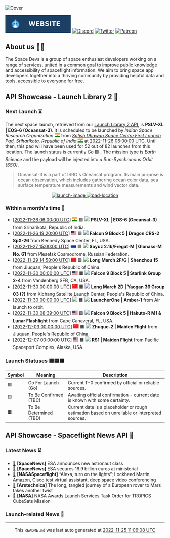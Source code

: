 ![Cover](https://raw.githubusercontent.com/TheSpaceDevs/Tutorials/main/assets/tsd_cover.png)


[![Website](https://raw.githubusercontent.com/TheSpaceDevs/Tutorials/e36b2c250ce7fcd4a801c1ed6cb1f9f9d031696b/assets/badge_tsd_website.svg)](https://thespacedevs.com/)
[![Discord](https://img.shields.io/badge/Discord-%237289DA.svg?style=for-the-badge&logo=discord&logoColor=white)](https://discord.gg/p7ntkNA)
[![Twitter](https://img.shields.io/badge/Twitter-%231DA1F2.svg?style=for-the-badge&logo=Twitter&logoColor=white)](https://twitter.com/TheSpaceDevs)
[![Patreon](https://img.shields.io/badge/Patreon-F96854?style=for-the-badge&logo=patreon&logoColor=white)](https://www.patreon.com/TheSpaceDevs)

## About us 🧑‍🚀
The Space Devs is a group of space enthusiast developers working on a range of
services, united in a common goal to improve public knowledge and accessibility
of spaceflight information. We aim to bring space app developers together into a
thriving community by providing helpful data and tools, accessible to everyone
for free.

## API Showcase - Launch Library 2 🚀

### Next Launch ⌛
The next space launch, retrieved from our
<a href="https://thespacedevs.com/llapi">Launch Library 2 API</a>, is
**PSLV-XL | EOS-6 (Oceansat-3)**. It is scheduled to be launched by *Indian Space Research Organization*
<img width="17" src="https://raw.githubusercontent.com/lipis/flag-icons/main/flags/4x3/in.svg" />
from *<a href="https://en.wikipedia.org/wiki/Satish_Dhawan_Space_Centre_First_Launch_Pad">Satish Dhawan Space Centre First Launch Pad</a>, Sriharikota, Republic of India*
<img width="17" src="https://raw.githubusercontent.com/lipis/flag-icons/main/flags/4x3/in.svg" />
at <a href="https://www.timeanddate.com/worldclock/fixedtime.html?iso=20221126T060000">2022-11-26 06:00:00 UTC</a>.  Until
then, this pad will have been used for 52
out of 82 launches from this location. The launch status is currently
*Go* 🟩 . The mission type is
*Earth Science* and the payload will be injected
into *a Sun-Synchronous Orbit
(SSO)*.
<br>
<blockquote>
  Oceansat-3 is a part of ISRO's Oceansat program. Its main purpose is ocean observation, which includes gathering ocean color data, sea surface temperature measurements and wind vector data.
</blockquote>

<p float="left" align="center">
  <a href="https://en.wikipedia.org/wiki/Polar_Satellite_Launch_Vehicle" >
    <img alt="launch-image" height="200" src="https://spacelaunchnow-prod-east.nyc3.digitaloceanspaces.com/media/launcher_images/pslv_image_20190224012254.jpeg" />
  </a>
  <a href="https://www.google.com/maps?q=13.733,80.235" >
    <img alt="pad-location" height="200" src="https://spacelaunchnow-prod-east.nyc3.digitaloceanspaces.com/media/launch_images/location_14_20200803142403.jpg"  />
  </a>
</p>

### Within a month's time 📅
- \[<a href="https://www.timeanddate.com/worldclock/fixedtime.html?iso=20221126T060000">2022-11-26 06:00:00 UTC</a>\]  <img width="17" src="https://raw.githubusercontent.com/lipis/flag-icons/main/flags/4x3/in.svg" /> 🟩  <a href="https://www.google.com/calendar/render?action=TEMPLATE&text=PSLV-XL | EOS-6 (Oceansat-3)&location=Sriharikota, Republic of India&dates=20221126T060000Z%2F20221126T100000Z"><img border="0" width="15" src="https://upload.wikimedia.org/wikipedia/commons/a/a5/Google_Calendar_icon_%282020%29.svg"></a> **PSLV-XL | EOS-6 (Oceansat-3)** from Sriharikota, Republic of India.
- \[<a href="https://www.timeanddate.com/worldclock/fixedtime.html?iso=20221126T192000">2022-11-26 19:20:00 UTC</a>\]  <img width="17" src="https://raw.githubusercontent.com/lipis/flag-icons/main/flags/4x3/us.svg" /> 🟩  <a href="https://www.google.com/calendar/render?action=TEMPLATE&text=Falcon 9 Block 5 | Dragon CRS-2 SpX-26&location=Kennedy Space Center, FL, USA&dates=20221126T192000Z%2F20221126T192000Z"><img border="0" width="15" src="https://upload.wikimedia.org/wikipedia/commons/a/a5/Google_Calendar_icon_%282020%29.svg"></a> **Falcon 9 Block 5 | Dragon CRS-2 SpX-26** from Kennedy Space Center, FL, USA.
- \[<a href="https://www.timeanddate.com/worldclock/fixedtime.html?iso=20221127T150000">2022-11-27 15:00:00 UTC</a>\]  <img width="17" src="https://raw.githubusercontent.com/lipis/flag-icons/main/flags/4x3/ru.svg" /> 🟩  <a href="https://www.google.com/calendar/render?action=TEMPLATE&text=Soyuz 2.1b/Fregat-M | Glonass-M No. 61&location=Plesetsk Cosmodrome, Russian Federation&dates=20221127T150000Z%2F20221127T173000Z"><img border="0" width="15" src="https://upload.wikimedia.org/wikipedia/commons/a/a5/Google_Calendar_icon_%282020%29.svg"></a> **Soyuz 2.1b/Fregat-M | Glonass-M No. 61** from Plesetsk Cosmodrome, Russian Federation.
- \[<a href="https://www.timeanddate.com/worldclock/fixedtime.html?iso=20221129T145800">2022-11-29 14:58:00 UTC</a>\]  <img width="17" src="https://raw.githubusercontent.com/lipis/flag-icons/main/flags/4x3/cn.svg" /> 🟩  <a href="https://www.google.com/calendar/render?action=TEMPLATE&text=Long March 2F/G | Shenzhou 15&location=Jiuquan, People&#x27;s Republic of China&dates=20221129T145800Z%2F20221129T153900Z"><img border="0" width="15" src="https://upload.wikimedia.org/wikipedia/commons/a/a5/Google_Calendar_icon_%282020%29.svg"></a> **Long March 2F/G | Shenzhou 15** from Jiuquan, People's Republic of China.
- \[<a href="https://www.timeanddate.com/worldclock/fixedtime.html?iso=20221130T000000">2022-11-30 00:00:00 UTC</a>\]  <img width="17" src="https://raw.githubusercontent.com/lipis/flag-icons/main/flags/4x3/us.svg" /> 🟧  <a href="https://www.google.com/calendar/render?action=TEMPLATE&text=Falcon 9 Block 5 | Starlink Group 2-4&location=Vandenberg SFB, CA, USA&dates=20221130T000000Z%2F20221130T000000Z"><img border="0" width="15" src="https://upload.wikimedia.org/wikipedia/commons/a/a5/Google_Calendar_icon_%282020%29.svg"></a> **Falcon 9 Block 5 | Starlink Group 2-4** from Vandenberg SFB, CA, USA.
- \[<a href="https://www.timeanddate.com/worldclock/fixedtime.html?iso=20221130T000000">2022-11-30 00:00:00 UTC</a>\]  <img width="17" src="https://raw.githubusercontent.com/lipis/flag-icons/main/flags/4x3/cn.svg" /> 🟧  <a href="https://www.google.com/calendar/render?action=TEMPLATE&text=Long March 2D | Yaogan 36 Group 03 (?)&location=Xichang Satellite Launch Center, People&#x27;s Republic of China&dates=20221130T000000Z%2F20221130T000000Z"><img border="0" width="15" src="https://upload.wikimedia.org/wikipedia/commons/a/a5/Google_Calendar_icon_%282020%29.svg"></a> **Long March 2D | Yaogan 36 Group 03 (?)** from Xichang Satellite Launch Center, People's Republic of China.
- \[<a href="https://www.timeanddate.com/worldclock/fixedtime.html?iso=20221130T000000">2022-11-30 00:00:00 UTC</a>\]  <img width="17" src="https://upload.wikimedia.org/wikipedia/commons/e/ef/International_Flag_of_Planet_Earth.svg" /> 🟧  <a href="https://www.google.com/calendar/render?action=TEMPLATE&text=LauncherOne | Amber-1&location=Air launch to orbit&dates=20221130T000000Z%2F20221130T000000Z"><img border="0" width="15" src="https://upload.wikimedia.org/wikipedia/commons/a/a5/Google_Calendar_icon_%282020%29.svg"></a> **LauncherOne | Amber-1** from Air launch to orbit.
- \[<a href="https://www.timeanddate.com/worldclock/fixedtime.html?iso=20221130T083900">2022-11-30 08:39:00 UTC</a>\]  <img width="17" src="https://raw.githubusercontent.com/lipis/flag-icons/main/flags/4x3/us.svg" /> 🟩  <a href="https://www.google.com/calendar/render?action=TEMPLATE&text=Falcon 9 Block 5 | Hakuto-R M1 &amp; Lunar Flashlight&location=Cape Canaveral, FL, USA&dates=20221130T083900Z%2F20221130T083900Z"><img border="0" width="15" src="https://upload.wikimedia.org/wikipedia/commons/a/a5/Google_Calendar_icon_%282020%29.svg"></a> **Falcon 9 Block 5 | Hakuto-R M1 & Lunar Flashlight** from Cape Canaveral, FL, USA.
- \[<a href="https://www.timeanddate.com/worldclock/fixedtime.html?iso=20221203T000000">2022-12-03 00:00:00 UTC</a>\]  <img width="17" src="https://raw.githubusercontent.com/lipis/flag-icons/main/flags/4x3/cn.svg" /> 🟧  <a href="https://www.google.com/calendar/render?action=TEMPLATE&text=Zhuque-2 | Maiden Flight&location=Jiuquan, People&#x27;s Republic of China&dates=20221203T000000Z%2F20221203T000000Z"><img border="0" width="15" src="https://upload.wikimedia.org/wikipedia/commons/a/a5/Google_Calendar_icon_%282020%29.svg"></a> **Zhuque-2 | Maiden Flight** from Jiuquan, People's Republic of China.
- \[<a href="https://www.timeanddate.com/worldclock/fixedtime.html?iso=20221207T000000">2022-12-07 00:00:00 UTC</a>\]  <img width="17" src="https://raw.githubusercontent.com/lipis/flag-icons/main/flags/4x3/us.svg" /> 🟧  <a href="https://www.google.com/calendar/render?action=TEMPLATE&text=RS1 | Maiden Flight&location=Pacific Spaceport Complex, Alaska, USA&dates=20221207T000000Z%2F20221207T000000Z"><img border="0" width="15" src="https://upload.wikimedia.org/wikipedia/commons/a/a5/Google_Calendar_icon_%282020%29.svg"></a> **RS1 | Maiden Flight** from Pacific Spaceport Complex, Alaska, USA.


### Launch Statuses 🟩🟨🟧
<p align="center">
    <table class="tg">
    <thead>
      <tr>
        <th class="tg-0pky">Symbol</th>
        <th class="tg-0pky">Meaning</th>
        <th class="tg-0pky">Description</th>
      </tr>
    </thead>
    <tbody>
      <tr>
        <td class="tg-0pky">🟩</td>
        <td class="tg-0pky">Go For Launch (Go)</td>
        <td class="tg-0pky">Current T-0 confirmed by official or reliable sources.</td>
      </tr>
      <tr>
        <td class="tg-0pky">🟨</td>
        <td class="tg-0pky">To Be Confirmed (TBC)</td>
        <td class="tg-0pky">Awaiting official confirmation - current date is known with some certainty.</td>
      </tr>
      <tr>
        <td class="tg-0pky">🟧</td>
        <td class="tg-0pky">To Be Determined (TBD)</td>
        <td class="tg-0pky">Current date is a placeholder or rough estimation based on unreliable or interpreted sources.</td>
      </tr>
    </tbody>
    </table>
</p>

## API Showcase - Spaceflight News API 📰

### Latest News ⌛
- <a href="https://spacenews.com/esa-announces-new-astronaut-class/" >🔗</a> **[SpaceNews]** ESA announces new astronaut class
- <a href="https://spacenews.com/esa-secures-16-9-billion-euros-at-ministerial/" >🔗</a> **[SpaceNews]** ESA secures 16.9 billion euros at ministerial
- <a href="https://www.nasaspaceflight.com/2022/11/callisto-orion-demonstration/" >🔗</a> **[NASASpaceflight]** “Alexa, turn on the lights”; Lockheed Martin, Amazon, Cisco test virtual assistant, deep space video conferencing
- <a href="https://arstechnica.com/science/2022/11/the-long-tangled-journey-of-a-european-rover-to-mars-takes-another-twist/" >🔗</a> **[Arstechnica]** The long, tangled journey of a European rover to Mars takes another twist
- <a href="http://www.nasa.gov/press-release/nasa-awards-launch-services-task-order-for-tropics-cubesats-mission" >🔗</a> **[NASA]** NASA Awards Launch Services Task Order for TROPICS CubeSats Mission


### Launch-related News 🚀



<hr>
  <div align="center">
  This <code>README.md</code> was last auto generated at <a href="https://www.timeanddate.com/worldclock/fixedtime.html?iso=20221125T110608">2022-11-25 11:06:08 UTC</a>
  <br>
  <!-- <a href="https://medium.com/@g.h.garrett" target="_blank">Learn to add space launches to your profile here!</a> -->
</div>